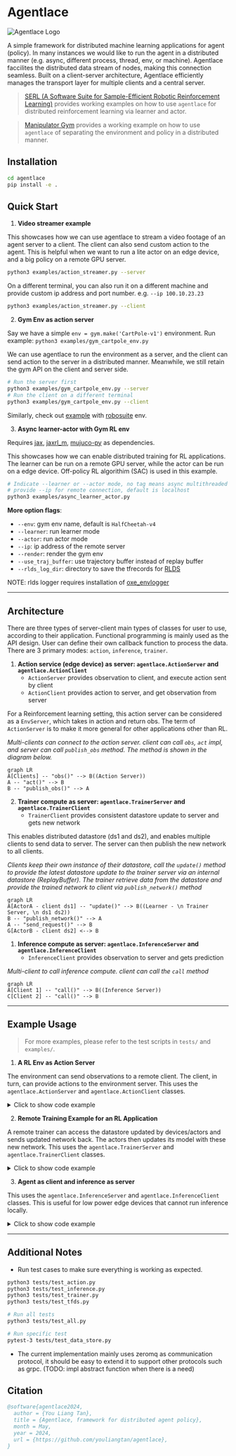 # Agentlace

![Agentlace Logo](./docs/agentlace_logo.png "Agentlace Logo")

A simple framework for distributed machine learning applications for agent (policy). In many instances we would like to run the agent in a distributed manner (e.g. async, different process, thread, env, or machine). Agentlace faccilites the distributed data stream of nodes, making this connection seamless. Built on a client-server architecture, Agentlace efficiently manages the transport layer for multiple clients and a central server.


> [SERL (A Software Suite for Sample-Efficient Robotic Reinforcement Learning)](https://github.com/rail-berkeley/serl) provides working examples on how to use `agentlace` for distributed reinforcement learning via learner and actor.

> [Manipulator Gym](https://github.com/rail-berkeley/manipulator_gym) provides a working example on how to use `agentlace` of separating the environment and policy in a distributed manner.

## Installation

```bash
cd agentlace
pip install -e .
```

## Quick Start

1. **Video streamer example**

This showcases how we can use agentlace to stream a video footage of an agent server to a client. The client can also send custom action to the agent. This is helpful when we want to run a lite actor on an edge device, and a big policy on a remote GPU server.

```bash
python3 examples/action_streamer.py --server
```

On a different terminal, you can also run it on a different machine and provide custom ip address and port number. e.g. `--ip 100.10.23.23`

```bash
python3 examples/action_streamer.py --client
```

2. **Gym Env as action server**

Say we have a simple `env = gym.make('CartPole-v1')` environment. Run example: `python3 examples/gym_cartpole_env.py`

We can use agentlace to run the environment as a server, and the client can send action to the server in a distributed manner. Meanwhile, we still retain the gym API on the client and server side.

```bash
# Run the server first
python3 examples/gym_cartpole_env.py --server
# Run the client on a different terminal
python3 examples/gym_cartpole_env.py --client
```

Similarly, check out [example](examples/robosuite_env.py) with [robosuite](https://github.com/ARISE-Initiative/robosuite) env.

3. **Async learner-actor with Gym RL env**

Requires [jax](https://jax.readthedocs.io/en/latest/installation.html), [jaxrl_m](https://github.com/rail-berkeley/jaxrl_minimal), [mujuco-py](https://github.com/openai/mujoco-py#install-mujoco) as dependencies.

This showcases how we can enable distributed training for RL applications. The learner can be run on a remote GPU server, while the actor can be run on a edge device. Off-policy RL algorithim (SAC) is used in this example.

```bash
# Indicate --learner or --actor mode, no tag means async multithreaded mode
# provide --ip for remote connection, default is localhost
python3 examples/async_learner_actor.py
```

**More option flags**:
 - `--env`: gym env name, default is `HalfCheetah-v4`
 - `--learner`: run learner mode
 - `--actor`: run actor mode
 - `--ip`: ip address of the remote server
 - `--render`: render the gym env
 - `--use_traj_buffer`: use trajectory buffer instead of replay buffer
 - `--rlds_log_dir`: directory to save the tfrecords for [RLDS](https://github.com/google-research/rlds)

NOTE: rlds logger requires installation of [oxe_envlogger](https://github.com/rail-berkeley/oxe_envlogger)

---

## Architecture

There are three types of server-client main types of classes for user to use, according to their application. Functional programming is mainly used as the API design. User can define their own callback function to process the data. There are 3 primary modes: `action`, `inference`, `trainer`.

1. **Action service (edge device) as server: `agentlace.ActionServer` and `agentlace.ActionClient`**
   - `ActionServer` provides observation to client, and execute action sent by client
   - `ActionClient` provides action to server, and get observation from server

For a Reinforcement learning setting, this action server can be considered as a `EnvServer`, which takes in action and return obs. The term of `ActionServer` is to make it more general for other applications other than RL.

*Multi-clients can connect to the action server. client can call `obs`, `act` impl, and server can call `publish_obs` method. The method is shown in the diagram below.*

```mermaid
graph LR
A[Clients] -- "obs()" --> B((Action Server))
A -- "act()" --> B
B -- "publish_obs()" --> A
```

2. **Trainer compute as server: `agentlace.TrainerServer` and `agentlace.TrainerClient`**
   - `TrainerClient` provides consistent datastore update to server and gets new network

This enables distributed datastore (ds1 and ds2), and enables multiple clients to send data to server. The server can then publish the new network to all clients.

*Clients keep their own instance of their datastore, call the `update()` method to provide the latest datastore update to the trainer server via an internal datastore (ReplayBuffer). The trainer retrieve data from the datastore and provide the trained network to client via `publish_network()` method*

```mermaid
graph LR
A[ActorA - client ds1] -- "update()" --> B((Learner - \n Trainer Server, \n ds1 ds2))
B -- "publish_network()" --> A
A -- "send_request()" --> B
G[ActorB - client ds2] <--> B
```

1. **Inference compute as server: `agentlace.InferenceServer` and `agentlace.InferenceClient`**
   - `InferenceClient` provides observation to server and gets prediction

*Multi-client to call inference compute. client can call the `call` method*

```mermaid
graph LR
A[Client 1] -- "call()" --> B((Inference Server))
C[Client 2] -- "call()" --> B
```

---

## Example Usage

> For more examples, please refer to the test scripts in `tests/` and `examples/`.

1. **A RL Env as Action Server**

The environment can send observations to a remote client. The client, in turn, can provide actions to the environment server. This uses the `agentlace.ActionServer` and `agentlace.ActionClient` classes.

<details>
<summary>Click to show code example</summary>

**GPU Compute as client** 

```py
model = load_model()
agent = agentlace.ActionClient('localhost', 6379, task_id='mnist', config=agent_config)

for _ in range(100):
    observation = agent.obs()
    prediction = model.predict(observation)
    agent.act("send", prediction)
```

**Edge device as server**
```py
def action_callback(key, action):
    # TODO: process action here
    return {"status": "received"}

def observation_callback(keys):
    # TODO: return the desired observations here
    return {"cam1": "some_value"}

config = agentlace.ActionConfig(port_number=6379, action_keys=['move'], observation_keys=['cam1'])
agent_server = agentlace.ActionServer(config, observation_callback, action_callback)
agent_server.start()
```
</details>

2. **Remote Training Example for an RL Application**

A remote trainer can access the datastore updated by devices/actors and sends updated network back. The actors then updates its model with these new network. This uses the `agentlace.TrainerServer` and `agentlace.TrainerClient` classes.

<details>
<summary>Click to show code example</summary>

**Client**

```py
env = gym.make('CartPole-v0')
observation = env.reset()

# create data store and register to trainer client
data_store = agentlace.data.ReplayBuffer(capacity=2)
trainer_client = agentlace.TrainerClient(
    "agent1", 'localhost', TrainerConfig(), data_store)

agent = make_agent()  # Arbitrary RL agent

# register callback function to receive new weights
def _recv_weights(new_weights):
    nonlocal agent
    agent.update_weights(new_weights)

trainer_client.recv_network_callback(_recv_weights)

# automatically update datastore every 10 seconds
trainer.client.start_async_update(interval=10)

# Run training steps
while True:
    action = agent.get_action(observation)
    _data_point = env.step(action)
    data_store.insert(_data_point)
```

**Trainer (Remote compute)**

```py
trainer_server = agentlace.TrainerServer(agentlace.TrainerConfig())

# create datastore in server
data_store = agentlace.data.ReplayBuffer(capacity=2)
trainer_server.register_data_store("agent1", data_store)
trainer_server.start(threaded=True)

while True:
    time.sleep(10) # every 10 seconds
    _data = data_store.sample(...) # sample data from datastore
    new_weights = AGENT.train(_data)
    trainer_server.publish_network(new_weights)
```
</details>


3. **Agent as client and inference as server**

This uses the `agentlace.InferenceServer` and `agentlace.InferenceClient` classes. This is useful for low power edge devices that cannot run inference locally.

<details>
<summary>Click to show code example</summary>

**Inference server**
```py
def predict(payload):
    # TODO: do some prediction based on payload
    return {"prediction": "some_value"}

inference_server = agentlace.InferenceServer(port_num=6379)
inference_server.register_interface("voice_reg", predict)
inference_server.register_interface("face_reg", predict)
inference_server.start()
```

**Client**
```py
client = agentlace.InferenceClient('localhost', 6379)
res = client.call("voice_reg", {"audio": "serialized_audio"})
```
</details>


---

## Additional Notes

- Run test cases to make sure everything is working as expected.

```bash
python3 tests/test_action.py
python3 tests/test_inference.py
python3 tests/test_trainer.py
python3 tests/test_tfds.py

# Run all tests
python3 tests/test_all.py

# Run specific test
pytest-3 tests/test_data_store.py
```

- The current implementation mainly uses zeromq as communication protocol, it should be easy to extend it to support other protocols such as grpc. (TODO: impl abstract function when there is a need)

## Citation

```bibtex
@software{agentlace2024,
  author = {You Liang Tan},
  title = {Agentlace, framework for distributed agent policy},
  month = May,
  year = 2024,
  url = {https://github.com/youliangtan/agentlace},
}
```
